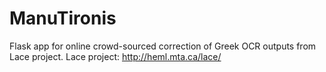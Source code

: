 # ManuTironis
Flask app for online crowd-sourced correction of Greek OCR outputs from Lace project.
Lace project: http://heml.mta.ca/lace/
